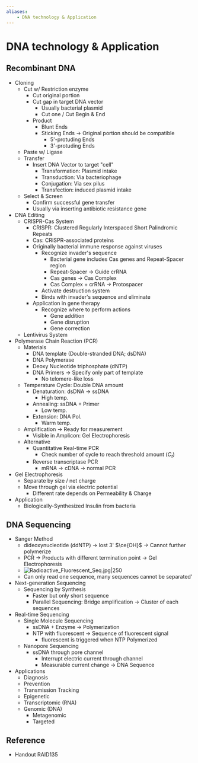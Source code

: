 ```yaml
---
aliases:
    - DNA technology & Application
---
```


# DNA technology & Application

## Recombinant DNA

- Cloning
    - Cut w/ Restriction enzyme
        - Cut original portion
        - Cut gap in target DNA vector
            - Usually bacterial plasmid
            - Cut one / Cut Begin & End
        - Product
            - Blunt Ends
            - Sticking Ends → Original portion should be compatible
                - 5'-protuding Ends
                - 3'-protuding Ends
    - Paste w/ Ligase
    - Transfer
        - Insert DNA Vector to target "cell"
            - Transformation: Plasmid intake
            - Transduction: Via bacteriophage
            - Conjugation: Via sex pilus
            - Transfection: induced plasmid intake
    - Select & Screen
        - Confirm successful gene transfer
        - Usually via inserting antibiotic resistance gene
- DNA Editing
    - CRISPR-Cas System
        - CRISPR: Clustered Regularly Interspaced Short Palindromic Repeats
        - Cas: CRISPR-associated proteins
        - Originally bacterial immune response against viruses
            - Recognize invader's sequence
                - Bacterial gene includes Cas genes and Repeat-Spacer region
                - Repeat-Spacer → Guide crRNA
                - Cas genes → Cas Complex
                - Cas Complex + crRNA → Protospacer
            - Activate destruction system
            - Binds with invader's sequence and eliminate
        - Application in gene therapy
            - Recognize where to perform actions
                - Gene addition
                - Gene disruption
                - Gene correction
    - Lentivirus System
- Polymerase Chain Reaction (PCR)
    - Materials
        - DNA template (Double-stranded DNA; dsDNA)
        - DNA Polymerase
        - Deoxy Nucleotide triphosphate (dNTP)
        - DNA Primers → Specify only part of template
            - No telomere-like loss
    - Temperature Cycle: Double DNA amount
        - Denaturation: dsDNA → ssDNA
            - High temp.
        - Annealing: ssDNA + Primer
            - Low temp.
        - Extension: DNA Pol.
            - Warm temp.
    - Amplification → Ready for measurement
        - Visible in Amplicon: Gel Electrophoresis
    - Alternative
        - Quantitative Real-time PCR
            - Check number of cycle to reach threshold amount ($C_{t}$)
        - Reverse transcriptase PCR
            - mRNA → cDNA → normal PCR
- Gel Electrophoresis
    - Separate by size / net charge
    - Move through gel via electric potential
        - Different rate depends on Permeability & Charge
- Application
    - Biologically-Synthesized Insulin from bacteria

## DNA Sequencing

- Sanger Method
    - dideoxynucleotide (ddNTP) → lost 3' $\ce{OH}$ → Cannot further polymerize
    - PCR → Products with different termination point → Gel Electrophoresis
    - ![Radioactive_Fluorescent_Seq.jpg|250](https://upload.wikimedia.org/wikipedia/commons/3/3d/Radioactive_Fluorescent_Seq.jpg)
    - Can only read one sequence, many sequences cannot be separated'
- Next-generation Sequencing
    - Sequencing by Synthesis
        - Faster but only short sequence
        - Parallel Sequencing: Bridge amplification → Cluster of each sequences
- Real-time Sequencing
    - Single Molecule Sequencing
        - ssDNA + Enzyme → Polymerization
        - NTP with fluorescent → Sequence of fluorescent signal
            - fluorescent is triggered when NTP Polymerized
    - Nanopore Sequencing
        - ssDNA through pore channel
            - Interrupt electric current through channel
            - Measurable current change → DNA Sequence
- Applications
    - Diagnosis
    - Prevention
    - Transmission Tracking
    - Epigenetic
    - Transcriptomic (RNA)
    - Genomic (DNA)
        - Metagenomic
        - Targeted

## Reference

- Handout RAID135
